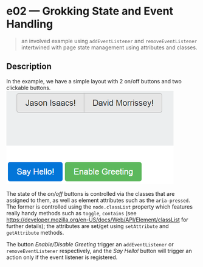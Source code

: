 # e02 &mdash; Grokking State and Event Handling
> an involved example using `addEventListener` and `removeEventListener` intertwined with page state management using attributes and classes.

## Description
In the example, we have a simple layout with 2 on/off buttons and two clickable buttons.
![Grokking page snapshot](./grokking-snapshot.png)

The state of the *on/off* buttons is controlled via the classes that are assigned to them, as well as element attributes such as the `aria-pressed`. The former is controlled using the `node.classList` property which features really handy methods such as `toggle`, `contains` (see https://developer.mozilla.org/en-US/docs/Web/API/Element/classList for further details); the attributes are set/get using `setAttribute` and `getAttribute` methods.

The button *Enable/Disable Greeting* trigger an `addEventListener` or `removeEventListener` respectively, and the *Say Hello!* button will trigger an action only if the event listener is registered.